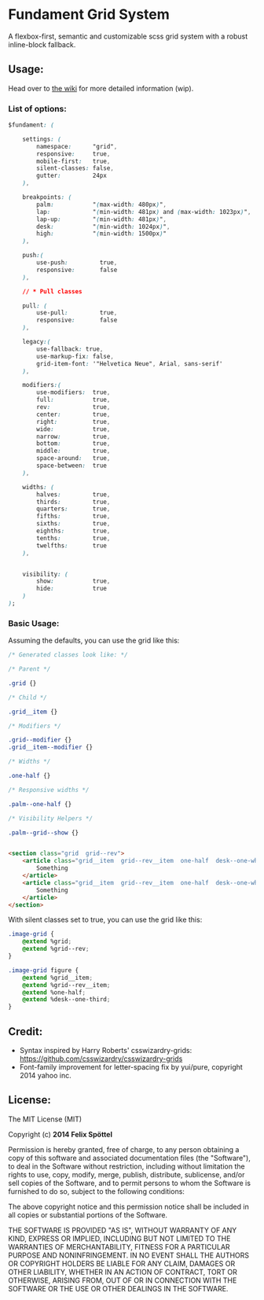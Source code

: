 # Fundament Grid System

A flexbox-first, semantic and customizable scss grid system with a robust inline-block fallback.

## Usage:

Head over to [the wiki](https://github.com/felics/fundament/wiki) for more detailed information (wip).

### List of options:

```css
$fundament: (

    settings: (
        namespace:      "grid",
        responsive:     true,
        mobile-first:   true,
        silent-classes: false,
        gutter:         24px
    ),

    breakpoints: (
        palm:           "(max-width: 480px)",
        lap:            "(min-width: 481px) and (max-width: 1023px)",
        lap-up:         "(min-width: 481px)",
        desk:           "(min-width: 1024px)",
        high:           "(min-width: 1500px)"
    ),

    push:(
        use-push:         true,
        responsive:       false
    ),

    // * Pull classes

    pull: (
        use-pull:         true,
        responsive:       false
    ),

    legacy:(
        use-fallback: true,
        use-markup-fix: false,
        grid-item-font: '"Helvetica Neue", Arial, sans-serif'
    ),

    modifiers:(
        use-modifiers:  true,
        full:           true,
        rev:            true,
        center:         true,
        right:          true,
        wide:           true,
        narrow:         true,
        bottom:         true,
        middle:         true,
        space-around:   true,
        space-between:  true
    ),

    widths: (
        halves:         true,
        thirds:         true,
        quarters:       true,
        fifths:         true,
        sixths:         true,
        eighths:        true,
        tenths:         true,
        twelfths:       true
    ),


    visibility: (
        show:           true,
        hide:           true
    )
);
```

### Basic Usage:

Assuming the defaults, you can use the grid like this:

```css
/* Generated classes look like: */

/* Parent */

.grid {}

/* Child */

.grid__item {}

/* Modifiers */

.grid--modifier {}
.grid__item--modifier {}

/* Widths */

.one-half {}

/* Responsive widths */

.palm--one-half {}

/* Visibility Helpers */

.palm--grid--show {}

```

```html

<section class="grid  grid--rev">
    <article class="grid__item  grid--rev__item  one-half  desk--one-whole">
        Something
    </article>
    <article class="grid__item  grid--rev__item  one-half  desk--one-whole">
        Something
    </article>
</section>

```

With silent classes set to true, you can use the grid like this:

```css
.image-grid {
    @extend %grid;
    @extend %grid--rev;
}

.image-grid figure {
    @extend %grid__item;
    @extend %grid--rev__item;
    @extend %one-half;
    @extend %desk--one-third;
}

```

## Credit:

 - Syntax inspired by Harry Roberts' csswizardry-grids: https://github.com/csswizardry/csswizardry-grids
 - Font-family improvement for letter-spacing fix by yui/pure, copyright 2014 yahoo inc.

## License:

The MIT License (MIT)

Copyright (c) **2014 Felix Spöttel**

Permission is hereby granted, free of charge, to any person obtaining a copy
of this software and associated documentation files (the "Software"), to deal
in the Software without restriction, including without limitation the rights
to use, copy, modify, merge, publish, distribute, sublicense, and/or sell
copies of the Software, and to permit persons to whom the Software is
furnished to do so, subject to the following conditions:

The above copyright notice and this permission notice shall be included in all
copies or substantial portions of the Software.

THE SOFTWARE IS PROVIDED "AS IS", WITHOUT WARRANTY OF ANY KIND, EXPRESS OR
IMPLIED, INCLUDING BUT NOT LIMITED TO THE WARRANTIES OF MERCHANTABILITY,
FITNESS FOR A PARTICULAR PURPOSE AND NONINFRINGEMENT. IN NO EVENT SHALL THE
AUTHORS OR COPYRIGHT HOLDERS BE LIABLE FOR ANY CLAIM, DAMAGES OR OTHER
LIABILITY, WHETHER IN AN ACTION OF CONTRACT, TORT OR OTHERWISE, ARISING FROM,
OUT OF OR IN CONNECTION WITH THE SOFTWARE OR THE USE OR OTHER DEALINGS IN THE
SOFTWARE.